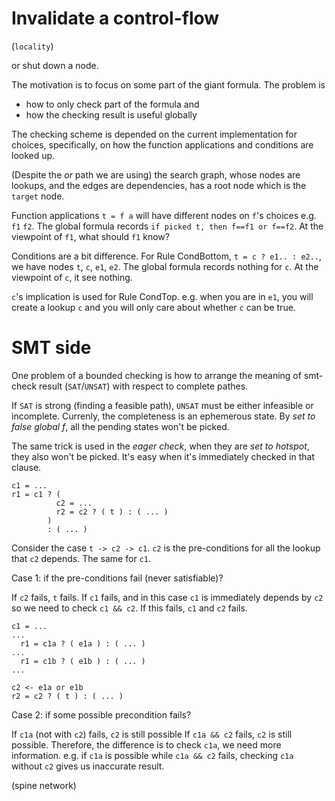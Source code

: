 # Invalidate a control-flow

(`locality`)

or shut down a node.

The motivation is to focus on some part of the giant formula. The problem is 

- how to only check part of the formula and
- how the checking result is useful globally

The checking scheme is depended on the current implementation for choices, specifically, on how the function applications and conditions are looked up.

(Despite the _or_ path we are using) the search graph, whose nodes are lookups, and the edges are dependencies, has a root node which is the `target` node.

Function applications `t = f a` will have different nodes on `f`'s choices e.g. `f1` `f2`. The global formula records `if picked t, then f==f1 or f==f2`. At the viewpoint of `f1`, what should `f1` know?

Conditions are a bit difference. For Rule CondBottom, `t = c ? e1.. : e2..`, we have nodes `t`, `c`, `e1`, `e2`. The global formula records nothing for `c`. At the viewpoint of  `c`, it see nothing.

`c`'s implication is used for Rule CondTop. e.g. when you are in `e1`, you will create a lookup `c` and you will only care about whether `c` can be true.

# SMT side

One problem of a bounded checking is how to arrange the meaning of smt-check result (`SAT`/`UNSAT`) with respect to complete pathes.

If `SAT` is strong (finding a feasible path), `UNSAT` must be either infeasible or incomplete. Currenly, the completeness is an ephemerous state. By _set to false global f_, all the pending states won't be picked. 

The same trick is used in the _eager check_, when they are _set to hotspot_, they also won't be picked. It's easy when it's immediately checked in that clause.

```
c1 = ...
r1 = c1 ? ( 
          c2 = ...
          r2 = c2 ? ( t ) : ( ... )
        )
        : ( ... )
```

Consider the case `t -> c2 -> c1`. `c2` is the pre-conditions for all the lookup that `c2` depends. The same for `c1`. 

Case 1: if the pre-conditions fail (never satisfiable)?

If `c2` fails, `t` fails.
If `c1` fails, and in this case `c1` is immediately depends by `c2` so we need to check `c1 && c2`. If this fails, `c1` and `c2` fails.


```
c1 = ...
...
  r1 = c1a ? ( e1a ) : ( ... )
...
  r1 = c1b ? ( e1b ) : ( ... )
...

c2 <- e1a or e1b
r2 = c2 ? ( t ) : ( ... )
```

Case 2: if some possible precondition fails?

If `c1a` (not with `c2`) fails, `c2` is still possible
If `c1a && c2` fails, `c2` is still possible.
Therefore, the difference is to check `c1a`, we need more information. e.g. if `c1a` is possible while `c1a && c2` fails, checking `c1a` without `c2` gives us inaccurate result.


(spine network)